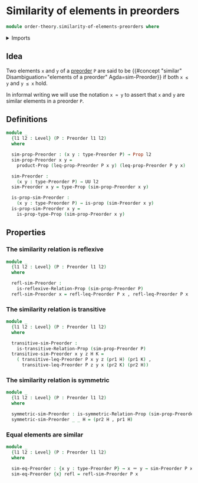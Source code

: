 # Similarity of elements in preorders

```agda
module order-theory.similarity-of-elements-preorders where
```

<details><summary>Imports</summary>

```agda
open import foundation.binary-relations
open import foundation.dependent-pair-types
open import foundation.identity-types
open import foundation.propositions
open import foundation.reflexive-relations
open import foundation.universe-levels

open import order-theory.preorders
```

</details>

## Idea

Two elements `x` and `y` of a [preorder](order-theory.preorders.md) `P` are said
to be
{{#concept "similar" Disambiguation="elements of a preorder" Agda=sim-Preorder}}
if both `x ≤ y` and `y ≤ x` hold.

In informal writing we will use the notation `x ≈ y` to assert that `x` and `y`
are similar elements in a preorder `P`.

## Definitions

```agda
module _
  {l1 l2 : Level} (P : Preorder l1 l2)
  where

  sim-prop-Preorder : (x y : type-Preorder P) → Prop l2
  sim-prop-Preorder x y =
    product-Prop (leq-prop-Preorder P x y) (leq-prop-Preorder P y x)

  sim-Preorder :
    (x y : type-Preorder P) → UU l2
  sim-Preorder x y = type-Prop (sim-prop-Preorder x y)

  is-prop-sim-Preorder :
    (x y : type-Preorder P) → is-prop (sim-Preorder x y)
  is-prop-sim-Preorder x y =
    is-prop-type-Prop (sim-prop-Preorder x y)
```

## Properties

### The similarity relation is reflexive

```agda
module _
  {l1 l2 : Level} (P : Preorder l1 l2)
  where

  refl-sim-Preorder :
    is-reflexive-Relation-Prop (sim-prop-Preorder P)
  refl-sim-Preorder x = refl-leq-Preorder P x , refl-leq-Preorder P x
```

### The similarity relation is transitive

```agda
module _
  {l1 l2 : Level} (P : Preorder l1 l2)
  where

  transitive-sim-Preorder :
    is-transitive-Relation-Prop (sim-prop-Preorder P)
  transitive-sim-Preorder x y z H K =
    ( transitive-leq-Preorder P x y z (pr1 H) (pr1 K) ,
      transitive-leq-Preorder P z y x (pr2 K) (pr2 H))
```

### The similarity relation is symmetric

```agda
module _
  {l1 l2 : Level} (P : Preorder l1 l2)
  where

  symmetric-sim-Preorder : is-symmetric-Relation-Prop (sim-prop-Preorder P)
  symmetric-sim-Preorder _ _ H = (pr2 H , pr1 H)
```

### Equal elements are similar

```agda
module _
  {l1 l2 : Level} (P : Preorder l1 l2)
  where

  sim-eq-Preorder : {x y : type-Preorder P} → x ＝ y → sim-Preorder P x y
  sim-eq-Preorder {x} refl = refl-sim-Preorder P x
```
